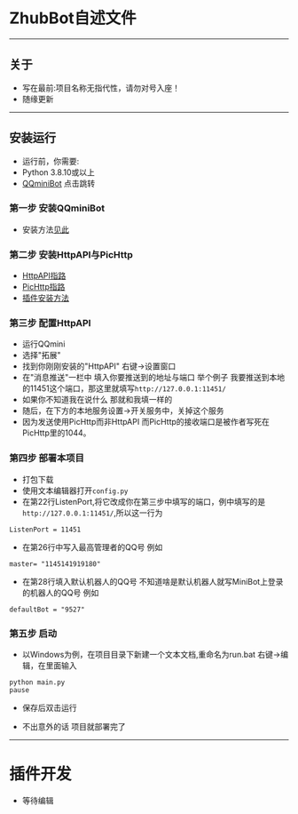 # ZhubBot自述文件
---
## 关于
- 写在最前:项目名称无指代性，请勿对号入座！
- 随缘更新

---
## 安装运行
- 运行前，你需要:
- Python 3.8.10或以上
- [QQminiBot](https://minibot.cc/) 点击跳转

### 第一步 安装QQminiBot
- 安装方法[见此](https://doc.minibot.cc/web/#/1/4)

### 第二步 安装HttpAPI与PicHttp
- [HttpAPI指路](https://forum.minibot.cc/forum.php?mod=viewthread&tid=34)
- [PicHttp指路](https://forum.minibot.cc/forum.php?mod=viewthread&tid=175)
- [插件安装方法](https://doc.minibot.cc/web/#/1/23)

### 第三步 配置HttpAPI
- 运行QQmini
- 选择"拓展"
- 找到你刚刚安装的"HttpAPI" 右键→设置窗口
- 在"消息推送"一栏中 填入你要推送到的地址与端口 举个例子 我要推送到本地的11451这个端口，那这里就填写```http://127.0.0.1:11451/``` 
- 如果你不知道我在说什么 那就和我填一样的
- 随后，在下方的本地服务设置→开关服务中，关掉这个服务
- 因为发送使用PicHttp而非HttpAPI 而PicHttp的接收端口是被作者写死在PicHttp里的1044。

### 第四步 部署本项目
- 打包下载
- 使用文本编辑器打开```config.py```
- 在第22行ListenPort,将它改成你在第三步中填写的端口，例中填写的是```http://127.0.0.1:11451/```,所以这一行为
```
ListenPort = 11451
```
- 在第26行中写入最高管理者的QQ号 例如
```
master= "1145141919180"
```
- 在第28行填入默认机器人的QQ号 不知道啥是默认机器人就写MiniBot上登录的机器人的QQ号 例如
```
defaultBot = "9527"
```

### 第五步 启动
- 以Windows为例，在项目目录下新建一个文本文档,重命名为run.bat 右键→编辑，在里面输入
```
python main.py
pause
```
- 保存后双击运行

- 不出意外的话 项目就部署完了

---
# 插件开发
- 等待编辑
